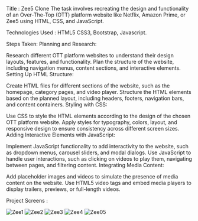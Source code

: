 Title : Zee5 Clone 
The task involves recreating the design and functionality of an Over-The-Top (OTT) platform website like Netflix, Amazon Prime, or Zee5 using HTML, CSS, and JavaScript.

Technologies Used : 
HTML5
CSS3,
Bootstrap,
Javascript.

Steps Taken:
Planning and Research:

Research different OTT platform websites to understand their design layouts, features, and functionality.
Plan the structure of the website, including navigation menus, content sections, and interactive elements.
Setting Up HTML Structure:

Create HTML files for different sections of the website, such as the homepage, category pages, and video player.
Structure the HTML elements based on the planned layout, including headers, footers, navigation bars, and content containers.
Styling with CSS:

Use CSS to style the HTML elements according to the design of the chosen OTT platform website.
Apply styles for typography, colors, layout, and responsive design to ensure consistency across different screen sizes.
Adding Interactive Elements with JavaScript:

Implement JavaScript functionality to add interactivity to the website, such as dropdown menus, carousel sliders, and modal dialogs.
Use JavaScript to handle user interactions, such as clicking on videos to play them, navigating between pages, and filtering content.
Integrating Media Content:

Add placeholder images and videos to simulate the presence of media content on the website.
Use HTML5 video tags and embed media players to display trailers, previews, or full-length videos.

Project Screens : 


![Zee1](https://github.com/Nikhil2800/Nikhil2800-OTT-Platform-Website-Clone/assets/154686273/ba8d40b7-e0d4-42a3-bd58-c32321de2dbb)
![Zee2](https://github.com/Nikhil2800/Nikhil2800-OTT-Platform-Website-Clone/assets/154686273/ed0bbcd6-7b8c-48cb-ac9b-e466b481bb6d)
![Zee3](https://github.com/Nikhil2800/Nikhil2800-OTT-Platform-Website-Clone/assets/154686273/1eb736f1-5f7d-48f2-b41a-692759396af1)
![Zee4](https://github.com/Nikhil2800/Nikhil2800-OTT-Platform-Website-Clone/assets/154686273/dab6f4e9-47ac-4217-a87d-fe35596e4e8b)
![Zee05](https://github.com/Nikhil2800/Nikhil2800-OTT-Platform-Website-Clone/assets/154686273/d7595162-dc4b-4f36-9880-d685770fc8bb)

